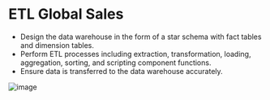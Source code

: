 # ETL Global Sales
- Design the data warehouse in the form of a star schema with fact tables and dimension tables.
- Perform ETL processes including extraction, transformation, loading, aggregation, sorting, and scripting component functions.
- Ensure data is transferred to the data warehouse accurately.

![image](https://github.com/LePhucTuan/ETL_global_sales/assets/132570810/73dc62ca-4a78-4639-89ac-a74bd4f3f43d)
